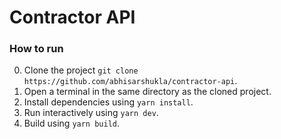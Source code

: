 # Contractor API
### How to run
0. Clone the project `git clone https://github.com/abhisarshukla/contractor-api`.
1. Open a terminal in the same directory as the cloned project.
2. Install dependencies using `yarn install`.
3. Run interactively using `yarn dev`.
4. Build using `yarn build`.